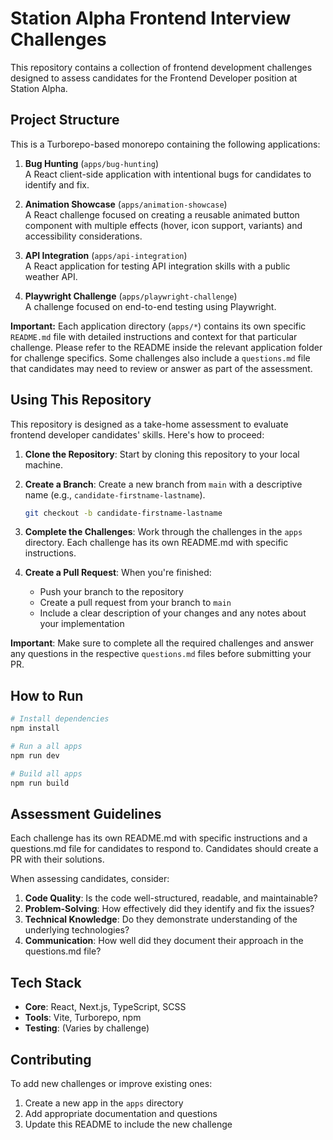 # Station Alpha Frontend Interview Challenges

This repository contains a collection of frontend development challenges designed to assess candidates for the Frontend Developer position at Station Alpha.

## Project Structure

This is a Turborepo-based monorepo containing the following applications:

1. **Bug Hunting** (`apps/bug-hunting`)  
   A React client-side application with intentional bugs for candidates to identify and fix.

2. **Animation Showcase** (`apps/animation-showcase`)  
   A React challenge focused on creating a reusable animated button component with multiple effects (hover, icon support, variants) and accessibility considerations.

3. **API Integration** (`apps/api-integration`)  
   A React application for testing API integration skills with a public weather API.

4. **Playwright Challenge** (`apps/playwright-challenge`)  
   A challenge focused on end-to-end testing using Playwright.

**Important:** Each application directory (`apps/*`) contains its own specific `README.md` file with detailed instructions and context for that particular challenge. Please refer to the README inside the relevant application folder for challenge specifics. Some challenges also include a `questions.md` file that candidates may need to review or answer as part of the assessment.

## Using This Repository

This repository is designed as a take-home assessment to evaluate frontend developer candidates' skills. Here's how to proceed:

1. **Clone the Repository**: Start by cloning this repository to your local machine.

2. **Create a Branch**: Create a new branch from `main` with a descriptive name (e.g., `candidate-firstname-lastname`).
   ```bash
   git checkout -b candidate-firstname-lastname
   ```

3. **Complete the Challenges**: Work through the challenges in the `apps` directory. Each challenge has its own README.md with specific instructions.

4. **Create a Pull Request**: When you're finished:
   - Push your branch to the repository
   - Create a pull request from your branch to `main`
   - Include a clear description of your changes and any notes about your implementation

**Important**: Make sure to complete all the required challenges and answer any questions in the respective `questions.md` files before submitting your PR.

## How to Run

```bash
# Install dependencies
npm install

# Run a all apps
npm run dev

# Build all apps
npm run build
```

## Assessment Guidelines

Each challenge has its own README.md with specific instructions and a questions.md file for candidates to respond to. Candidates should create a PR with their solutions.

When assessing candidates, consider:

1. **Code Quality**: Is the code well-structured, readable, and maintainable?
2. **Problem-Solving**: How effectively did they identify and fix the issues?
3. **Technical Knowledge**: Do they demonstrate understanding of the underlying technologies?
4. **Communication**: How well did they document their approach in the questions.md file?

## Tech Stack

- **Core**: React, Next.js, TypeScript, SCSS
- **Tools**: Vite, Turborepo, npm
- **Testing**: (Varies by challenge)

## Contributing

To add new challenges or improve existing ones:

1. Create a new app in the `apps` directory
2. Add appropriate documentation and questions
3. Update this README to include the new challenge
